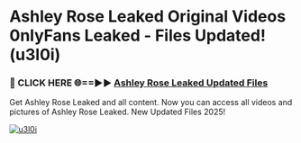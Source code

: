 # Ashley Rose Leaked Original Videos 0nlyFans Leaked - Files Updated! (u3l0i)

<h3>🔴 CLICK HERE 🌐==►► <a href="https://tinyurl.com/2m67pmp6" rel="nofollow">Ashley Rose Leaked Updated Files</a></h3>

Get Ashley Rose Leaked and all content. Now you can access all videos and pictures of Ashley Rose Leaked. New Updated Files 2025!

[![u3l0i](https://i.imgur.com/H4QAA4z.gif)](https://tinyurl.com/2m67pmp6)